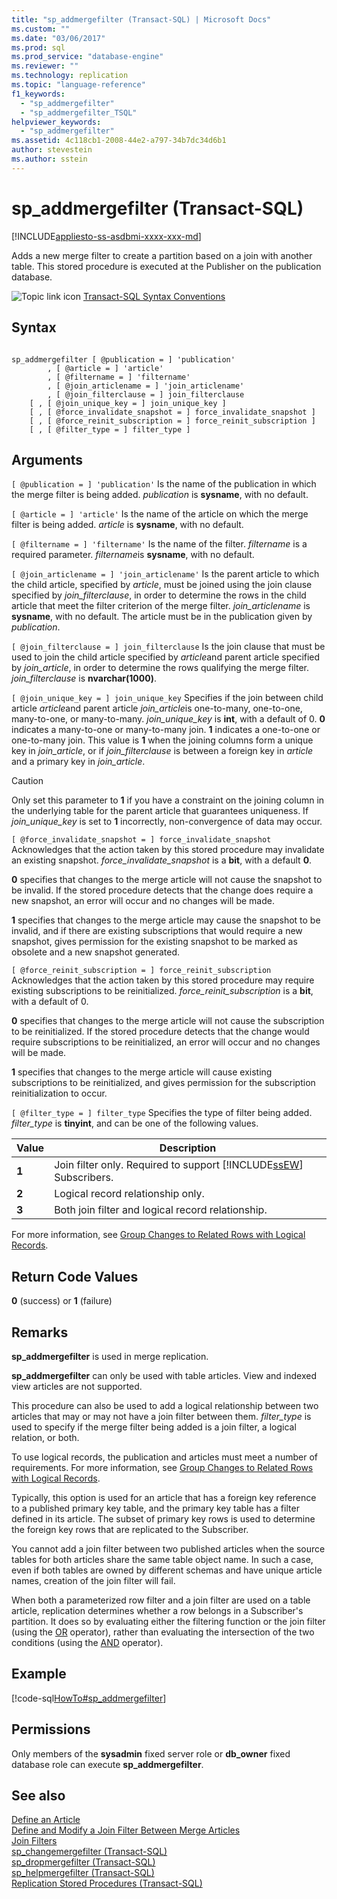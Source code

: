 ```yaml
---
title: "sp_addmergefilter (Transact-SQL) | Microsoft Docs"
ms.custom: ""
ms.date: "03/06/2017"
ms.prod: sql
ms.prod_service: "database-engine"
ms.reviewer: ""
ms.technology: replication
ms.topic: "language-reference"
f1_keywords: 
  - "sp_addmergefilter"
  - "sp_addmergefilter_TSQL"
helpviewer_keywords: 
  - "sp_addmergefilter"
ms.assetid: 4c118cb1-2008-44e2-a797-34b7dc34d6b1
author: stevestein
ms.author: sstein
---
```

# sp_addmergefilter (Transact-SQL)
[!INCLUDE[appliesto-ss-asdbmi-xxxx-xxx-md](../../includes/appliesto-ss-asdbmi-xxxx-xxx-md.md)]

  Adds a new merge filter to create a partition based on a join with another table. This stored procedure is executed at the Publisher on the publication database.  
  
 ![Topic link icon](../../database-engine/configure-windows/media/topic-link.gif "Topic link icon") [Transact-SQL Syntax Conventions](../../t-sql/language-elements/transact-sql-syntax-conventions-transact-sql.md)  
  
## Syntax  
  
```  
  
sp_addmergefilter [ @publication = ] 'publication'   
        , [ @article = ] 'article'   
        , [ @filtername = ] 'filtername'   
        , [ @join_articlename = ] 'join_articlename'   
        , [ @join_filterclause = ] join_filterclause  
    [ , [ @join_unique_key = ] join_unique_key ]  
    [ , [ @force_invalidate_snapshot = ] force_invalidate_snapshot ]  
    [ , [ @force_reinit_subscription = ] force_reinit_subscription ]  
    [ , [ @filter_type = ] filter_type ]  
```  
  
## Arguments  
`[ @publication = ] 'publication'`
 Is the name of the publication in which the merge filter is being added. *publication* is **sysname**, with no default.  
  
`[ @article = ] 'article'`
 Is the name of the article on which the merge filter is being added. *article* is **sysname**, with no default.  
  
`[ @filtername = ] 'filtername'`
 Is the name of the filter. *filtername* is a required parameter. *filtername*is **sysname**, with no default.  
  
`[ @join_articlename = ] 'join_articlename'`
 Is the parent article to which the child article, specified by *article*, must be joined using the join clause specified by *join_filterclause*, in order to determine the rows in the child article that meet the filter criterion of the merge filter. *join_articlename* is **sysname**, with no default. The article must be in the publication given by *publication*.  
  
`[ @join_filterclause = ] join_filterclause`
 Is the join clause that must be used to join the child article specified by *article*and parent article specified by *join_article*, in order to determine the rows qualifying the merge filter. *join_filterclause* is **nvarchar(1000)**.  
  
`[ @join_unique_key = ] join_unique_key`
 Specifies if the join between child article *article*and parent article *join_article*is one-to-many, one-to-one, many-to-one, or many-to-many. *join_unique_key* is **int**, with a default of 0. **0** indicates a many-to-one or many-to-many join. **1** indicates a one-to-one or one-to-many join. This value is **1** when the joining columns form a unique key in *join_article*, or if *join_filterclause* is between a foreign key in *article* and a primary key in *join_article*.  
  
> [!CAUTION]  
>  Only set this parameter to **1** if you have a constraint on the joining column in the underlying table for the parent article that guarantees uniqueness. If *join_unique_key* is set to **1** incorrectly, non-convergence of data may occur.  
  
`[ @force_invalidate_snapshot = ] force_invalidate_snapshot`
 Acknowledges that the action taken by this stored procedure may invalidate an existing snapshot. *force_invalidate_snapshot* is a **bit**, with a default **0**.  
  
 **0** specifies that changes to the merge article will not cause the snapshot to be invalid. If the stored procedure detects that the change does require a new snapshot, an error will occur and no changes will be made.  
  
 **1** specifies that changes to the merge article may cause the snapshot to be invalid, and if there are existing subscriptions that would require a new snapshot, gives permission for the existing snapshot to be marked as obsolete and a new snapshot generated.  
  
`[ @force_reinit_subscription = ] force_reinit_subscription`
 Acknowledges that the action taken by this stored procedure may require existing subscriptions to be reinitialized. *force_reinit_subscription* is a **bit**, with a default of 0.  
  
 **0** specifies that changes to the merge article will not cause the subscription to be reinitialized. If the stored procedure detects that the change would require subscriptions to be reinitialized, an error will occur and no changes will be made.  
  
 **1** specifies that changes to the merge article will cause existing subscriptions to be reinitialized, and gives permission for the subscription reinitialization to occur.  
  
`[ @filter_type = ] filter_type`
 Specifies the type of filter being added. *filter_type* is **tinyint**, and can be one of the following values.  
  
|Value|Description|  
|-----------|-----------------|  
|**1**|Join filter only. Required to support [!INCLUDE[ssEW](../../includes/ssew-md.md)] Subscribers.|  
|**2**|Logical record relationship only.|  
|**3**|Both join filter and logical record relationship.|  
  
 For more information, see [Group Changes to Related Rows with Logical Records](../../relational-databases/replication/merge/group-changes-to-related-rows-with-logical-records.md).  
  
## Return Code Values  
 **0** (success) or **1** (failure)  
  
## Remarks  
 **sp_addmergefilter** is used in merge replication.  
  
 **sp_addmergefilter** can only be used with table articles. View and indexed view articles are not supported.  
  
 This procedure can also be used to add a logical relationship between two articles that may or may not have a join filter between them. *filter_type* is used to specify if the merge filter being added is a join filter, a logical relation, or both.  
  
 To use logical records, the publication and articles must meet a number of requirements. For more information, see [Group Changes to Related Rows with Logical Records](../../relational-databases/replication/merge/group-changes-to-related-rows-with-logical-records.md).  
  
 Typically, this option is used for an article that has a foreign key reference to a published primary key table, and the primary key table has a filter defined in its article. The subset of primary key rows is used to determine the foreign key rows that are replicated to the Subscriber.  
  
 You cannot add a join filter between two published articles when the source tables for both articles share the same table object name. In such a case, even if both tables are owned by different schemas and have unique article names, creation of the join filter will fail.  
  
 When both a parameterized row filter and a join filter are used on a table article, replication determines whether a row belongs in a Subscriber's partition. It does so by evaluating either the filtering function or the join filter (using the [OR](../../t-sql/language-elements/or-transact-sql.md) operator), rather than evaluating the intersection of the two conditions (using the [AND](../../t-sql/language-elements/and-transact-sql.md) operator).  
  
## Example  
 [!code-sql[HowTo#sp_addmergefilter](../../relational-databases/replication/codesnippet/tsql/sp-addmergefilter-transa_1.sql)]  
  
## Permissions  
 Only members of the **sysadmin** fixed server role or **db_owner** fixed database role can execute **sp_addmergefilter**.  
  
## See also  
 [Define an Article](../../relational-databases/replication/publish/define-an-article.md)   
 [Define and Modify a Join Filter Between Merge Articles](../../relational-databases/replication/publish/define-and-modify-a-join-filter-between-merge-articles.md)   
 [Join Filters](../../relational-databases/replication/merge/join-filters.md)   
 [sp_changemergefilter &#40;Transact-SQL&#41;](../../relational-databases/system-stored-procedures/sp-changemergefilter-transact-sql.md)   
 [sp_dropmergefilter &#40;Transact-SQL&#41;](../../relational-databases/system-stored-procedures/sp-dropmergefilter-transact-sql.md)   
 [sp_helpmergefilter &#40;Transact-SQL&#41;](../../relational-databases/system-stored-procedures/sp-helpmergefilter-transact-sql.md)   
 [Replication Stored Procedures &#40;Transact-SQL&#41;](../../relational-databases/system-stored-procedures/replication-stored-procedures-transact-sql.md)  
  
  
